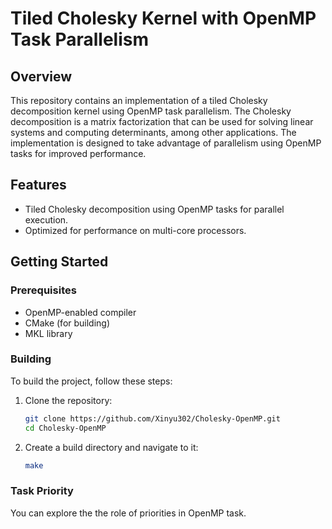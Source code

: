 # Tiled Cholesky Kernel with OpenMP Task Parallelism

## Overview

This repository contains an implementation of a tiled Cholesky decomposition kernel using OpenMP task parallelism. The Cholesky decomposition is a matrix factorization that can be used for solving linear systems and computing determinants, among other applications. The implementation is designed to take advantage of parallelism using OpenMP tasks for improved performance.

## Features

- Tiled Cholesky decomposition using OpenMP tasks for parallel execution.
- Optimized for performance on multi-core processors.

## Getting Started

### Prerequisites

- OpenMP-enabled compiler
- CMake (for building)
- MKL library

### Building

To build the project, follow these steps:

1. Clone the repository:

    ```bash
    git clone https://github.com/Xinyu302/Cholesky-OpenMP.git 
    cd Cholesky-OpenMP
    ```

2. Create a build directory and navigate to it:

    ```bash
    make
    ```
### Task Priority

You can explore the the role of priorities in OpenMP task.
